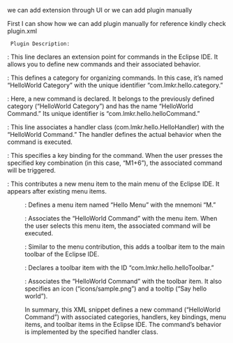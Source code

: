 we can add extension through UI or we can add plugin manually

  First I can show how we can add plugin manually for reference kindly check plugin.xml

     Plugin Description:

<extension point="org.eclipse.ui.commands">: This line declares an extension point for commands in the Eclipse IDE. It allows you to define new commands and their associated behavior.

<category id="com.lmkr.hello.category" name="HelloWorld Category">: This defines a category for organizing commands. In this case, it’s named “HelloWorld Category” with the unique identifier “com.lmkr.hello.category.”

<command categoryId="com.lmkr.hello.category" name="HelloWorld Command" id="com.lmkr.hello.helloCommand">: Here, a new command is declared. It belongs to the previously defined category (“HelloWorld Category”) and has the name “HelloWorld Command.” Its unique identifier is “com.lmkr.hello.helloCommand.”

<handler class="com.lmkr.hello.HelloHandler" commandId="com.lmkr.hello.helloCommand">: This line associates a handler class (com.lmkr.hello.HelloHandler) with the “HelloWorld Command.” The handler defines the actual behavior when the command is executed.

<key commandId="com.lmkr.hello.helloCommand" schemeId="org.eclipse.ui.defaultAcceleratorConfiguration" contextId="org.eclipse.ui.contexts.window" sequence="M1+6">: This specifies a key binding for the command. When the user presses the specified key combination (in this case, “M1+6”), the associated command will be triggered.

<menuContribution locationURI="menu:org.eclipse.ui.main.menu?after=additions">: This contributes a new menu item to the main menu of the Eclipse IDE. It appears after existing menu items.

<menu id="com.lmkr.hello.helloMenu" label="Hello Menu" mnemonic="M">: Defines a menu item named “Hello Menu” with the mnemoni “M.”

<command commandId="com.lmkr.hello.helloCommand" id="HelloWorld.menus.sampleCommand" mnemonic="S">: Associates the “HelloWorld Command” with the menu item. When the user selects this menu item, the associated command will be executed.

<menuContribution locationURI="toolbar:org.eclipse.ui.main.toolbar?after=additions">: Similar to the menu contribution, this adds a toolbar item to the main toolbar of the Eclipse IDE.

<toolbar id="com.lmkr.hello.helloToolbar">: Declares a toolbar item with the ID “com.lmkr.hello.helloToolbar.”

<command id="HelloWorld.toolbars.sampleCommand" commandId="com.lmkr.hello.helloCommand" icon="icons/sample.png" tooltip="Say hello world">: Associates the “HelloWorld Command” with the toolbar item. It also specifies an icon (“icons/sample.png”) and a tooltip (“Say hello world”).


In summary, this XML snippet defines a new command (“HelloWorld Command”) with associated categories, handlers, key bindings, menu items, and toolbar items in the Eclipse IDE. The command’s behavior is implemented by the specified handler class.

